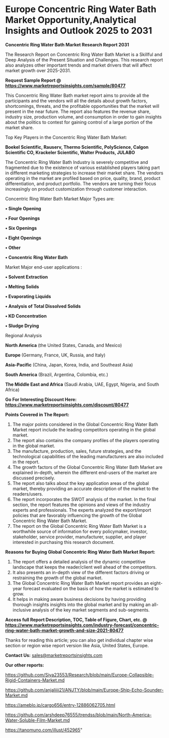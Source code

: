 # Europe Concentric Ring Water Bath Market Opportunity,Analytical Insights and Outlook 2025 to 2031

<strong>Concentric Ring Water Bath Market Research Report 2031</strong>

The Research Report on Concentric Ring Water Bath Market is a Skillful and Deep Analysis of the Present Situation and Challenges. This research report also analyzes other important trends and market drivers that will affect market growth over 2025-2031.

<strong>Request Sample Report @ <a href=https://www.marketreportsinsights.com/sample/80477>https://www.marketreportsinsights.com/sample/80477</a></strong>

This Concentric Ring Water Bath market report aims to provide all the participants and the vendors will all the details about growth factors, shortcomings, threats, and the profitable opportunities that the market will present in the near future. The report also features the revenue share, industry size, production volume, and consumption in order to gain insights about the politics to contest for gaining control of a large portion of the market share.

Top Key Players in the Concentric Ring Water Bath Market:

<strong>Boekel Scientific, Rauserv, Thermo Scientific, PolyScience, Calgon Scientific CO, Krackeler Scientific, Walter Products, JULABO</strong>

The Concentric Ring Water Bath Industry is severely competitive and fragmented due to the existence of various established players taking part in different marketing strategies to increase their market share. The vendors operating in the market are profiled based on price, quality, brand, product differentiation, and product portfolio. The vendors are turning their focus increasingly on product customization through customer interaction.

Concentric Ring Water Bath Market Major Types are:

<strong>• Single Opening

• Four Openings

• Six Openings

• Eight Openings

• Other

• Concentric Ring Water Bath</strong>

Market Major end-user applications :

<strong>• Solvent Extraction

• Melting Solids

• Evaporating Liquids

• Analysis of Total Dissolved Solids

• KD Concentration

• Sludge Drying</strong>

Regional Analysis

</u><strong><b>North America</b></strong> (the United States, Canada, and Mexico)

<strong><b>Europe </b></strong>(Germany, France, UK, Russia, and Italy)

<strong><b>Asia-Pacific</b></strong> (China, Japan, Korea, India, and Southeast Asia)

<strong><b>South America</b></strong> (Brazil, Argentina, Colombia, etc.)

<strong><b>The Middle East and Africa</b></strong> (Saudi Arabia, UAE, Egypt, Nigeria, and South Africa)

<strong>Go For Interesting Discount Here: <a href=https://www.marketreportsinsights.com/discount/80477>https://www.marketreportsinsights.com/discount/80477</a></strong>

<strong>Points Covered in The Report:</strong>
<ol>
  <li>The major points considered in the Global Concentric Ring Water Bath Market report include the leading competitors operating in the global market.</li>
  <li>The report also contains the company profiles of the players operating in the global market.</li>
  <li>The manufacture, production, sales, future strategies, and the technological capabilities of the leading manufacturers are also included in the report.</li>
  <li>The growth factors of the Global Concentric Ring Water Bath Market are explained in-depth, wherein the different end-users of the market are discussed precisely.</li>
  <li>The report also talks about the key application areas of the global market, thereby providing an accurate description of the market to the readers/users.</li>
  <li>The report incorporates the SWOT analysis of the market. In the final section, the report features the opinions and views of the industry experts and professionals. The experts analyzed the export/import policies that are favorably influencing the growth of the Global Concentric Ring Water Bath Market.</li>
  <li>The report on the Global Concentric Ring Water Bath Market is a worthwhile source of information for every policymaker, investor, stakeholder, service provider, manufacturer, supplier, and player interested in purchasing this research document.</li>
</ol>
<strong>Reasons for Buying Global Concentric Ring Water Bath Market Report:</strong>

<ol>
  <li>The report offers a detailed analysis of the dynamic competitive landscape that keeps the reader/client well ahead of the competitors.</li>
  <li>It also presents an in-depth view of the different factors driving or restraining the growth of the global market.</li>
  <li>The Global Concentric Ring Water Bath Market report provides an eight-year forecast evaluated on the basis of how the market is estimated to grow.</li>
  <li>It helps in making aware business decisions by having providing thorough insights insights into the global market and by making an all-inclusive analysis of the key market segments and sub-segments.</li>
</ol>
<strong>Access full Report Description, TOC, Table of Figure, Chart, etc. @ <a href=https://www.marketreportsinsights.com/industry-forecast/concentric-ring-water-bath-market-growth-and-size-2021-80477>https://www.marketreportsinsights.com/industry-forecast/concentric-ring-water-bath-market-growth-and-size-2021-80477</a></strong>


Thanks for reading this article; you can also get individual chapter wise section or region wise report version like Asia, United States, Europe.

<strong>Contact Us:</strong>
sales@marketreportsinsights.com

<strong>Our other reports:</strong>

<a href=https://github.com/Siya23553/Research/blob/main/Europe-Collapsible-Rigid-Containers-Market.md>https://github.com/Siya23553/Research/blob/main/Europe-Collapsible-Rigid-Containers-Market.md</a>

<a href=https://github.com/anjaliiii21/ANJTY/blob/main/Europe-Ship-Echo-Sounder-Market.md>https://github.com/anjaliiii21/ANJTY/blob/main/Europe-Ship-Echo-Sounder-Market.md</a>

<a href=https://ameblo.jp/cargo656/entry-12886062705.html>https://ameblo.jp/cargo656/entry-12886062705.html</a>

<a href=https://github.com/arshdeep76555/trendss/blob/main/North-America-Water-Soluble-Film-Market.md>https://github.com/arshdeep76555/trendss/blob/main/North-America-Water-Soluble-Film-Market.md</a>

<a href=https://tanomuno.com/illust/452965>https://tanomuno.com/illust/452965</a>"
